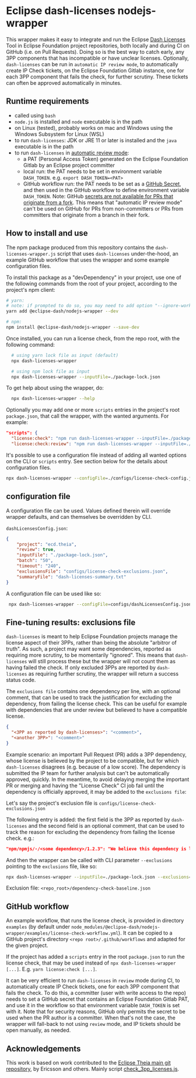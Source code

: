 # Eclipse dash-licenses nodejs-wrapper

This wrapper makes it easy to integrate and run the Eclipse [Dash Licenses](https://github.com/eclipse/dash-licenses) Tool in Eclipse Foundation project repositories, both locally and during CI on GitHub (i.e. on Pull Requests). Doing so is the best way to catch early, any 3PP components that has incompatible or have unclear licenses. Optionally, `dash-licenses` can be run in `automatic IP review mode`, to automatically create IP Check tickets, on the Eclipse Foundation Gitlab instance, one for each 3PP component that fails the check, for further scrutiny. These tickets can often be approved automatically in minutes.

## Runtime requirements

- called using `bash`
- `node.js` is installed and `node` executable is in the path
- on Linux (tested), probably works on mac and Windows using the Windows Subsystem for Linux (WSL)
- to run `dash-licenses`: JDK or JRE 11 or later is installed and the `java` executable is in the path
- to run `dash-licenses` in [automatic review mode](https://github.com/eclipse/dash-licenses#automatic-ip-team-review-requests):
  - a PAT (Personal Access Token) generated on the Eclipse Foundation Gitlab by an Eclipse project committer
  - local run: the PAT needs to be set in environment variable `DASH_TOKEN`. e.g. `export DASH_TOKEN=<PAT>`
  - GitHub workflow run: the PAT needs to be set as a [GitHub Secret](https://docs.github.com/en/codespaces/managing-codespaces-for-your-organization/managing-secrets-for-your-repository-and-organization-for-github-codespaces#adding-secrets-for-a-repository), and then used in the GitHub workflow to define environment variable `DASH_TOKEN`. Note: GitHub [secrets are not available for PRs that originate from a fork](https://docs.github.com/en/actions/security-guides/using-secrets-in-github-actions#using-secrets-in-a-workflow). This means that "automatic IP review mode" can't be used on GitHub for PRs from non-committers or PRs from committers that originate from a branch in their fork.

## How to install and use

The npm package produced from this repository contains the `dash-licenses-wrapper.js` script that uses `dash-licenses` under-the-hood, an example GitHub workflow that uses the wrapper and some example configuration files.

To install this package as a "devDependency" in your project, use one of the following commands from the root of your project, according to the project's npm client:

```bash
# yarn:
# note: if prompted to do so, you may need to add option "--ignore-workspace-root-check"
yarn add @eclipse-dash/nodejs-wrapper --dev

# npm:
npm install @eclipse-dash/nodejs-wrapper --save-dev
```

Once installed, you can run a license check, from the repo root, with the following command:

```bash
  # using yarn lock file as input (default)
  npx dash-licenses-wrapper

  # using npm lock file as input
  npx dash-licenses-wrapper --inputFile=./package-lock.json
```

To get help about using the wrapper, do:

```bash
  npx dash-licenses-wrapper --help
```

Optionally you may add one or more `scripts` entries in the project's root `package.json`, that call the wrapper, with the wanted arguments. For example:

```json
"scripts": {
  "license:check": "npm run dash-licenses-wrapper --inputFile=./package-lock.json",
  "license:check:review": "npm run dash-licenses-wrapper --inputFile=./package-lock.json --review --project=ecd.cdt-cloud",
```

It's possible to use a configuration file instead of adding all wanted options on the CLI or `scripts` entry. See section below for the details about configuration files.

```bash
npx dash-licenses-wrapper --configFile=./configs/license-check-config.json
```

## configuration file

A configuration file can be used. Values defined therein will override wrapper defaults, and can themselves be overridden by CLI.

`dashLicensesConfig.json`:

```json
{
    "project": "ecd.theia",
    "review": true,
    "inputFile": "./package-lock.json",
    "batch": "50",
    "timeout": "240",
    "exclusionsFile": "configs/license-check-exclusions.json",
    "summaryFile": "dash-licenses-summary.txt"
}
```

A configuration file can be used like so:

```bash
 npx dash-licenses-wrapper --configFile=configs/dashLicensesConfig.json
```

## Fine-tuning results: exclusions file

`dash-licenses` is meant to help Eclipse Foundation projects manage the license aspect of their 3PPs, rather than being the absolute "arbitror of truth". As such, a project may want some dependencies, reported as requiring more scrutiny, to be momentarily "ignored".  This means that `dash-licenses` will still process these but the wrapper will not count them as having failed the check. If only excluded 3PPs are reported by `dash-licenses` as requiring further scrutiny, the wrapper will return a success status code.

The `exclusions file` contains one dependency per line, with an optional comment, that can be used to track the justification for excluding the dependency, from failing the license check. This can be useful for example with dependencies that are under review but believed to have a compatible license.

```json
{
  "<3PP as reported by dash-licenses>": "<comment>",
  "<another 3PP>": "<comment>"
}
```

Example scenario: an important Pull Request (PR) adds a 3PP dependency, whose license is believed by the project to be compatible, but for which `dash-licenses` disagrees (e.g. because of a low score). The dependency is submitted the IP team for further analysis but can't be automatically approved, quickly. In the meantime, to avoid delaying merging the important PR or merging and having the "License Check" CI job fail until the dependency is officially approved, it may be added to the `exclusions file`:

Let's say the project's exclusion file is `configs/license-check-exclusions.json`

The following entry is added: the first field is the 3PP as reported by `dash-licenses` and the second field is an optional comment, that can be used to track the reason for excluding the dependency from failing the license check. e.g.:

```json
"npm/npmjs/-/<some dependency>/1.2.3": "We believe this dependency is license-compatible. Under review by the IP team to confirm: https://gitlab.eclipse.org/eclipsefdn/emo-team/iplab/-/issues/555555",
```

And then the wrapper can be called with CLI parameter `--exclusions` pointing to the `exclusions` file, like so:

```bash
npx dash-licenses-wrapper --inputFile=./package-lock.json --exclusions=configs/license-check-exclusions.json
```

Exclusion file: `<repo_root>/dependency-check-baseline.json`

## GitHub workflow

An example workflow, that runs the license check, is provided in directory `examples` (by default under `node_modules/@eclipse-dash/nodejs-wrapper/examples/license-check-workflow.yml`). It can be copied to a GitHub project's directory `<repo root>/.github/workflows` and adapted for the given project.

If the project has added a `scripts` entry in the root `package.json` to run the license check, that may be used instead of `npx dash-licenses-wrapper [...]`. E.g. `yarn license:check [...]`.

It can be very efficient to run `dash-licenses` in `review` mode during CI, to automatically create IP Check tickets, one for each 3PP component that fails the check. To do this, a committer (user with write access to the repo) needs to set a GitHub secret that contains an Eclipse Foundation Gitlab PAT, and use it in the workflow so that environment variable `DASH_TOKEN` is set with it. Note that for security reasons, GitHub only permits the secret to be used when the PR author is a committer. When that's not the case, the wrapper will fall-back to not using `review` mode, and IP tickets should be open manually, as needed.

## Acknowledgements

This work is based on work contributed to the [Eclipse Theia main git repository](https://github.com/eclipse-theia/theia), by Ericsson and others. Mainly script [check_3pp_licenses.js](https://github.com/eclipse-theia/theia/blob/master/scripts/check_3pp_licenses.js).
